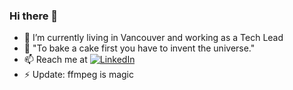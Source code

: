 ### Hi there 👋

- 🦠 I’m currently living in Vancouver and working as a Tech Lead
- 💬 "To bake a cake first you have to invent the universe."
- 📫 Reach me at <a href="https://www.linkedin.com/in/jaideep2/"><img src="https://img.shields.io/badge/LinkedIn--_.svg?style=social&logo=linkedin" alt="LinkedIn"></a> 
- ⚡ Update: ffmpeg is magic
